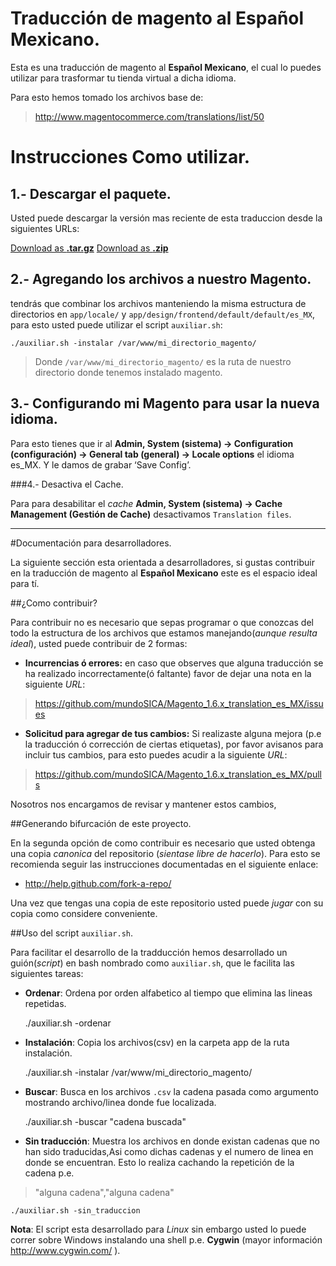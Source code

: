 Traducción de magento al Español Mexicano.
================================================================================

Esta es una traducción de magento al **Español Mexicano**, el cual lo puedes utilizar para trasformar tu tienda virtual a dicha idioma.

Para esto hemos tomado los archivos base de:

> <http://www.magentocommerce.com/translations/list/50>

Instrucciones Como utilizar.
================================================================================

1.- Descargar el paquete.
---------------------------------------------------------------------------------

Usted puede descargar la versión mas reciente de esta traduccion desde la siguientes URLs:

<a href="https://github.com/mundoSICA/Magento_1.6.x_translation_es_MX/tarball/master" class="button icon arrowdown">Download as <b>.tar.gz</b></a>
<a href="https://github.com/mundoSICA/Magento_1.6.x_translation_es_MX/zipball/master" class="button icon arrowdown">Download as <b>.zip</b></a>

2.- Agregando los archivos a nuestro Magento.
---------------------------------------------------------------------------------

tendrás que combinar los archivos manteniendo la misma estructura de directorios en `app/locale/` y `app/design/frontend/default/default/es_MX`, para esto usted puede utilizar el script `auxiliar.sh`:

	./auxiliar.sh -instalar /var/www/mi_directorio_magento/

> Donde `/var/www/mi_directorio_magento/` es la ruta de nuestro directorio donde tenemos instalado magento.


3.- Configurando mi Magento para usar la nueva idioma.
---------------------------------------------------------------------------------

Para esto tienes que ir al **Admin, System (sistema) -> Configuration (configuración) -> General tab (general) -> Locale options** el idioma es\_MX. Y le damos de grabar ‘Save Config’.

###4.- Desactiva el Cache.

Para para desabilitar el _cache_ **Admin, System (sistema) -> Cache Management (Gestión de Cache)** desactivamos `Translation files`.


-----------------------------------------------------------------------------------------

#Documentación para desarrolladores.

La siguiente sección esta orientada a desarrolladores, si gustas contribuir en la traducción de magento al **Español Mexicano** este es el espacio ideal para tí.

##¿Como contribuir?

Para contribuir no es necesario que sepas programar o que conozcas del todo la estructura de los archivos que estamos manejando(_aunque resulta ideal_), usted puede contribuir de 2 formas:

- **Incurrencias ó errores:** en caso que observes que alguna traducción se ha realizado incorrectamente(ó faltante) favor de dejar una nota en la siguiente _URL_:

> <https://github.com/mundoSICA/Magento_1.6.x_translation_es_MX/issues>

- **Solicitud para agregar de tus cambios:** Si realizaste alguna mejora (p.e la traducción ó corrección de ciertas etiquetas), por favor avisanos para incluir tus cambios, para esto puedes acudir a la siguiente _URL_:

> <https://github.com/mundoSICA/Magento_1.6.x_translation_es_MX/pulls>

Nosotros nos encargamos de revisar y mantener estos cambios, 


##Generando bifurcación de este proyecto.

En la segunda opción de como contribuir es necesario que usted obtenga una copia _canonica_ del repositorio (_sientase libre de hacerlo_). Para esto se recomienda seguir las instrucciones documentadas en el siguiente enlace:

- <http://help.github.com/fork-a-repo/>

Una vez que tengas una copia de este repositorio usted puede _jugar_ con su copia como considere conveniente.


##Uso del script `auxiliar.sh`.

Para facilitar el desarrollo de la tradducción hemos desarrollado un guión(_script_) en bash nombrado como `auxiliar.sh`, que le facilita las siguientes tareas:

 - **Ordenar**: Ordena por orden alfabetico al tiempo que elimina las lineas repetidas.

	./auxiliar.sh -ordenar

 - **Instalación**: Copia los archivos(csv) en la carpeta app de la ruta instalación.

	./auxiliar.sh -instalar /var/www/mi_directorio_magento/
	 
 - **Buscar**: Busca en los archivos `.csv` la cadena pasada como argumento mostrando archivo/linea donde fue localizada.

	./auxiliar.sh -buscar "cadena buscada"

 - **Sin traducción**: Muestra los archivos en donde existan cadenas que no han sido traducidas,Asi como dichas cadenas y el numero de linea en donde se encuentran. Esto lo realiza cachando la repetición de la cadena p.e.
> "alguna cadena","alguna cadena"

	./auxiliar.sh -sin_traduccion
     
**Nota**: El script esta desarrollado para _Linux_ sin embargo usted lo puede correr sobre Windows instalando una shell p.e. **Cygwin** (mayor información <http://www.cygwin.com/> ).


